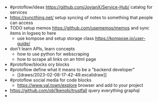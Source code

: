- #protoflow/ideas https://github.com/JovianX/Service-Hub/ catalog for services
- https://syncthing.net/ setup syncing of notes to something that people can access
- TODO setup memos https://github.com/usememos/memos and sync items in logseq to here
	- use kompose and setup storage class https://kompose.io/user-guide/
- don't learn APIs, learn concepts
	- how to use python for webscraping
	- how to scrape all links on an html page
- #protoflow/blocks ory blocks
- #protoflow define what it means to be a "backend developer"
	- [[draws/2023-02-08-17-42-49.excalidraw]]
- #protoflow social media for code blocks
	- https://www.val.town/explore browser and add to your project
- https://github.com/obi1kenobi/trustfall query everything graphql
-